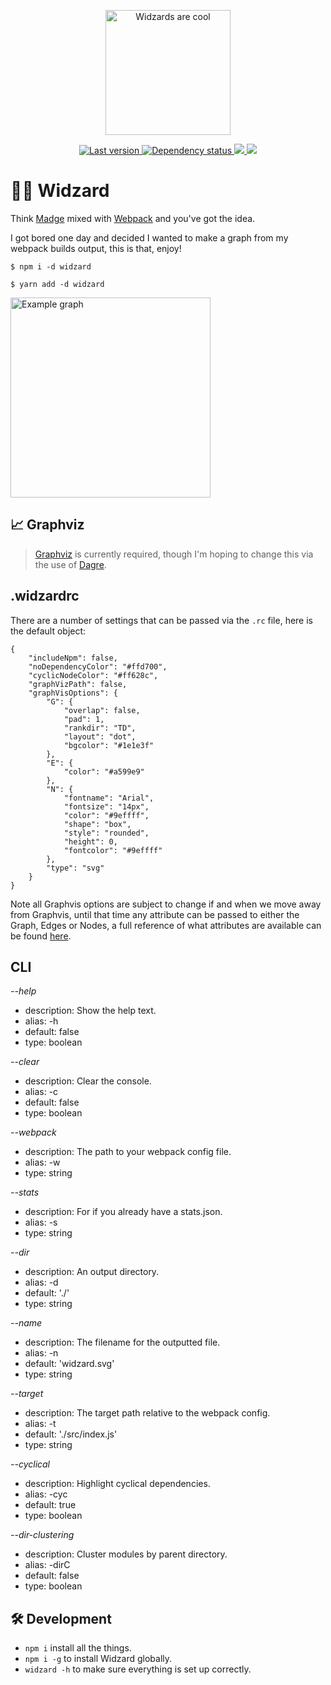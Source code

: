 <p align="center">
	<img alt="Widzards are cool" src="https://media.giphy.com/media/TcdpZwYDPlWXC/giphy.gif" height="200">
</p>

<p align="center">
    <a href="https://www.npmjs.com/package/widzard" target="_blank">
    	<img alt="Last version" src="https://img.shields.io/github/package-json/v/jonathonhawkins92/widzard?style=flat-square" />
    </a>
    <a href="https://david-dm.org/jonathonhawkins92/widzard" target="_blank">
    	<img alt="Dependency status" src="http://img.shields.io/david/jonathonhawkins92/widzard.svg?style=flat-square" />
    </a>
    <a href="https://david-dm.org/jonathonhawkins92/widzard#info=devDependencies" target="_blank">
    	<img alg="Dev Dependencies status" src="http://img.shields.io/david/dev/jonathonhawkins92/widzard.svg?style=flat-square" />
    </a>
    <a href="https://www.npmjs.org/package/widzard" target="_blank">
    	<img alg="NPM Status" src="http://img.shields.io/npm/dm/widzard.svg?style=flat-square" />
    </a>

</p>

# 🧙‍♂️ Widzard

Think [Madge](https://www.npmjs.com/package/madge) mixed with [Webpack](https://webpack.js.org/) and you've got the idea.

I got bored one day and decided I wanted to make a graph from my webpack builds output, this is that, enjoy!

```
$ npm i -d widzard
```

```
$ yarn add -d widzard
```

<img alt="Example graph" src="https://raw.githubusercontent.com/jonathonhawkins92/Widzard/master/example.png" height="320"/>

## 📈 Graphviz

> [Graphviz](http://www.graphviz.org/) is currently required, though I'm hoping to change this via the use of [Dagre](https://github.com/dagrejs/dagre).

## .widzardrc

There are a number of settings that can be passed via the `.rc` file, here is the default object:

```
{
	"includeNpm": false,
	"noDependencyColor": "#ffd700",
	"cyclicNodeColor": "#ff628c",
	"graphVizPath": false,
	"graphVisOptions": {
		"G": {
			"overlap": false,
			"pad": 1,
			"rankdir": "TD",
			"layout": "dot",
			"bgcolor": "#1e1e3f"
		},
		"E": {
			"color": "#a599e9"
		},
		"N": {
			"fontname": "Arial",
			"fontsize": "14px",
			"color": "#9effff",
			"shape": "box",
			"style": "rounded",
			"height": 0,
			"fontcolor": "#9effff"
		},
		"type": "svg"
	}
}

```

Note all Graphvis options are subject to change if and when we move away from Graphvis, until that time any attribute can be passed to either the Graph, Edges or Nodes, a full reference of what attributes are available can be found [here](https://graphviz.gitlab.io/_pages/doc/info/attrs.html).

## CLI

_--help_

- description: Show the help text.
- alias: -h
- default: false
- type: boolean

_--clear_

- description: Clear the console.
- alias: -c
- default: false
- type: boolean

_--webpack_

- description: The path to your webpack config file.
- alias: -w
- type: string

_--stats_

- description: For if you already have a stats.json.
- alias: -s
- type: string

_--dir_

- description: An output directory.
- alias: -d
- default: './'
- type: string

_--name_

- description: The filename for the outputted file.
- alias: -n
- default: 'widzard.svg'
- type: string

_--target_

- description: The target path relative to the webpack config.
- alias: -t
- default: './src/index.js'
- type: string

_--cyclical_

- description: Highlight cyclical dependencies.
- alias: -cyc
- default: true
- type: boolean

_--dir-clustering_

- description: Cluster modules by parent directory.
- alias: -dirC
- default: false
- type: boolean

## 🛠 Development

- `npm i` install all the things.
- `npm i -g` to install Widzard globally.
- `widzard -h` to make sure everything is set up correctly.
